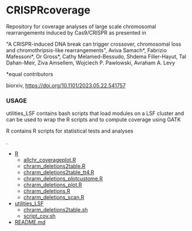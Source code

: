 # CRISPRcoverage

Repository for coverage analyses of large scale chromosomal rearrangements induced by Cas9/CRISPR as presented in 

"A CRISPR-induced DNA break can trigger crossover, chromosomal loss and chromothripsis-like rearrangements", Aviva Samach*, Fabrizio Mafessoni*, Or Gross*, Cathy Melamed-Bessudo, Shdema Filler-Hayut, Tal Dahan-Meir, Ziva Amsellem, Wojciech P. Pawlowski, Avraham A. Levy

*equal contributors

biorxiv, https://doi.org/10.1101/2023.05.22.541757

### USAGE

utilities_LSF contains bash scripts that load modules on a LSF cluster and can be used to wrap the R scripts and to compute coverage using GATK

R contains R scripts for statistical tests and analyses

.
 * [R](./R)
   * [allchr_coverageplot.R](./R/allchr_coverageplot.R)
   * [chrarm_deletions2table.R](./R/chrarm_deletions2table.R)
   * [chrarm_deletions2table_tt4.R](./R/chrarm_deletions2table_tt4.R)
   * [chrarm_deletions_plotcustome.R](./R/chrarm_deletions_plotcustome.R)
   * [chrarm_deletions_plot.R](./R/chrarm_deletions_plot.R)
   * [chrarm_deletions.R](./R/chrarm_deletions.R)
   * [chrarm_deletions_scan.R](./R/chrarm_deletions_scan.R)
 * [utilities_LSF](./utilities_LSF)
   * [chrarm_deletions2table.sh](./utilities_LSF/chrarm_deletions2table.sh)
   * [script_cov.sh](./utilities_LSF/script_cov.sh)
 * [README.md](./README.md)

